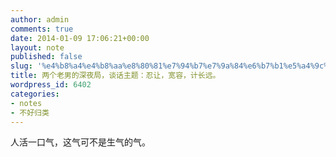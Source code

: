 ```yaml
---
author: admin
comments: true
date: 2014-01-09 17:06:21+00:00
layout: note
published: false
slug: '%e4%b8%a4%e4%b8%aa%e8%80%81%e7%94%b7%e7%9a%84%e6%b7%b1%e5%a4%9c%e5%b1%80%ef%bc%8c%e8%b0%88%e8%af%9d%e4%b8%bb%e9%a2%98%ef%bc%9a%e5%bf%8d%e8%ae%a9%ef%bc%8c%e5%ae%bd%e5%ae%b9%ef%bc%8c%e8%ae%a1%e9%95%bf'
title: 两个老男的深夜局，谈话主题：忍让，宽容，计长远。
wordpress_id: 6402
categories:
- notes
- 不好归类
---
```


人活一口气，这气可不是生气的气。
